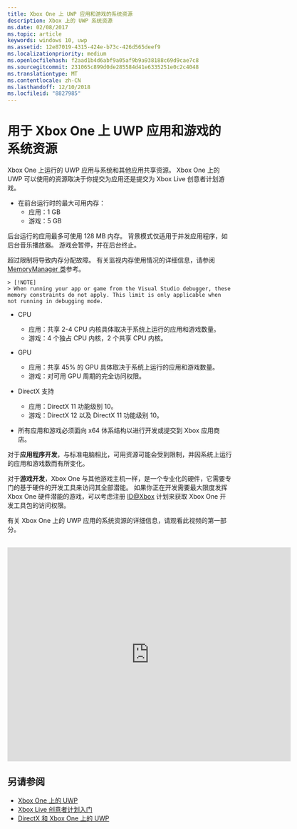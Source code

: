 ```yaml
---
title: Xbox One 上 UWP 应用和游戏的系统资源
description: Xbox 上的 UWP 系统资源
ms.date: 02/08/2017
ms.topic: article
keywords: windows 10, uwp
ms.assetid: 12e87019-4315-424e-b73c-426d565deef9
ms.localizationpriority: medium
ms.openlocfilehash: f2aad1b4d6abf9a05af9b9a938188c69d9cae7c8
ms.sourcegitcommit: 231065c899d0de285584d41e6335251e0c2c4048
ms.translationtype: MT
ms.contentlocale: zh-CN
ms.lasthandoff: 12/10/2018
ms.locfileid: "8827985"
---
```

# <a name="system-resources-for-uwp-apps-and-games-on-xbox-one"></a>用于 Xbox One 上 UWP 应用和游戏的系统资源

Xbox One 上运行的 UWP 应用与系统和其他应用共享资源。 Xbox One 上的 UWP 可以使用的资源取决于你提交为应用还是提交为 Xbox Live 创意者计划游戏。

* 在前台运行时的最大可用内存：
    * 应用：1 GB
    * 游戏：5 GB

后台运行的应用最多可使用 128 MB 内存。 背景模式仅适用于并发应用程序，如后台音乐播放器。  游戏会暂停，并在后台终止。

超过限制将导致内存分配故障。 有关监视内存使用情况的详细信息，请参阅 [MemoryManager 类](https://msdn.microsoft.com/library/windows/apps/windows.system.memorymanager.aspx)参考。
    
    > [!NOTE]
    > When running your app or game from the Visual Studio debugger, these memory constraints do not apply. This limit is only applicable when not running in debugging mode.

* CPU
    * 应用：共享 2-4 CPU 内核具体取决于系统上运行的应用和游戏数量。
    * 游戏：4 个独占 CPU 内核，2 个共享 CPU 内核。

* GPU
    * 应用：共享 45% 的 GPU 具体取决于系统上运行的应用和游戏数量。
    * 游戏：对可用 GPU 周期的完全访问权限。

* DirectX 支持
    * 应用：DirectX 11 功能级别 10。
    * 游戏：DirectX 12 以及 DirectX 11 功能级别 10。

* 所有应用和游戏必须面向 x64 体系结构以进行开发或提交到 Xbox 应用商店。  

对于**应用程序开发**，与标准电脑相比，可用资源可能会受到限制，并因系统上运行的应用和游戏数而有所变化。

对于**游戏开发**，Xbox One 与其他游戏主机一样，是一个专业化的硬件，它需要专门的基于硬件的开发工具来访问其全部潜能。 如果你正在开发需要最大限度发挥 Xbox One 硬件潜能的游戏，可以考虑注册 [ID@Xbox](http://www.xbox.com/Developers/id) 计划来获取 Xbox One 开发工具包的访问权限。


有关 Xbox One 上的 UWP 应用的系统资源的详细信息，请观看此视频的第一部分。
</br>
</br>
<iframe src="https://mva.microsoft.com/en-US/training-courses-embed/developing-xbox-one-applications-16860/Video-What-s-Unique--vk0fOPf9C_2006218965" width="636" height="480" allowFullScreen frameBorder="0"></iframe>

## <a name="see-also"></a>另请参阅
- [Xbox One 上的 UWP](index.md)
- [Xbox Live 创意者计划入门](../xbox-live/get-started-with-creators/get-started-with-xbox-live-creators.md)
- [DirectX 和 Xbox One 上的 UWP](https://blogs.msdn.microsoft.com/chuckw/2017/12/15/directx-and-uwp-on-xbox-one/)

